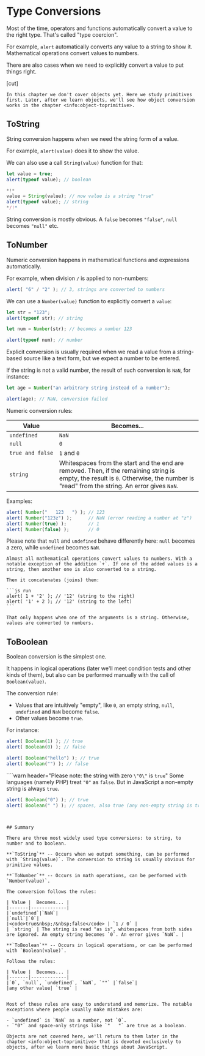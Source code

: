 # Type Conversions

Most of the time, operators and functions automatically convert a value to the right type. That's called "type coercion".

For example, `alert` automatically converts any value to a string to show it. Mathematical operations convert values to numbers.

There are also cases when we need to explicitly convert a value to put things right.

[cut]

```smart header="Not talking about objects yet"
In this chapter we don't cover objects yet. Here we study primitives first. Later, after we learn objects, we'll see how object conversion works in the chapter <info:object-toprimitive>.
```

## ToString

String conversion happens when we need the string form of a value.

For example, `alert(value)` does it to show the value.

We can also use a call `String(value)` function for that:

```js run
let value = true;
alert(typeof value); // boolean

*!*
value = String(value); // now value is a string "true"
alert(typeof value); // string
*/!*
```

String conversion is mostly obvious. A `false` becomes `"false"`, `null` becomes `"null"` etc.

## ToNumber

Numeric conversion happens in mathematical functions and expressions automatically.

For example, when division `/` is applied to non-numbers:

```js run
alert( "6" / "2" ); // 3, strings are converted to numbers
```

We can use a `Number(value)` function to explicitly convert a `value`:

```js run
let str = "123";
alert(typeof str); // string

let num = Number(str); // becomes a number 123

alert(typeof num); // number
```

Explicit conversion is usually required when we read a value from a string-based source like a text form, but we expect a number to be entered.

If the string is not a valid number, the result of such conversion is `NaN`, for instance:

```js run
let age = Number("an arbitrary string instead of a number");

alert(age); // NaN, conversion failed
```

Numeric conversion rules:

| Value |  Becomes... |
|-------|-------------|
|`undefined`|`NaN`|
|`null`|`0`|
|<code>true&nbsp;and&nbsp;false</code> | `1` and `0` |
| `string` | Whitespaces from the start and the end are removed. Then, if the remaining string is empty, the result is `0`. Otherwise, the number is "read" from the string. An error gives `NaN`. |

Examples:

```js run
alert( Number("   123   ") ); // 123
alert( Number("123z") );      // NaN (error reading a number at "z")
alert( Number(true) );        // 1
alert( Number(false) );       // 0
```

Please note that `null` and `undefined` behave differently here: `null` becomes a zero, while `undefined` becomes `NaN`.

````smart header="Addition '+' concatenates strings"
Almost all mathematical operations convert values to numbers. With a notable exception of the addition `+`. If one of the added values is a string, then another one is also converted to a string.

Then it concatenates (joins) them:

```js run
alert( 1 + '2' ); // '12' (string to the right)
alert( '1' + 2 ); // '12' (string to the left)
```

That only happens when one of the arguments is a string. Otherwise, values are converted to numbers.
````

## ToBoolean

Boolean conversion is the simplest one.

It happens in logical operations (later we'll meet condition tests and other kinds of them), but also can be performed manually with the call of `Boolean(value)`.

The conversion rule:

- Values that are intuitively "empty", like `0`, an empty string, `null`, `undefined` and `NaN` become `false`.
- Other values become `true`.

For instance:

```js run
alert( Boolean(1) ); // true
alert( Boolean(0) ); // false

alert( Boolean("hello") ); // true
alert( Boolean("") ); // false
```

````warn header="Please note: the string with zero `\"0\"` is `true`"
Some languages (namely PHP) treat `"0"` as `false`. But in JavaScript a non-empty string is always `true`.

```js run
alert( Boolean("0") ); // true
alert( Boolean(" ") ); // spaces, also true (any non-empty string is true)
```
````


## Summary

There are three most widely used type conversions: to string, to number and to boolean.

**`ToString`** -- Occurs when we output something, can be performed with `String(value)`. The conversion to string is usually obvious for primitive values.

**`ToNumber`** -- Occurs in math operations, can be performed with `Number(value)`.

The conversion follows the rules:

| Value |  Becomes... |
|-------|-------------|
|`undefined`|`NaN`|
|`null`|`0`|
|<code>true&nbsp;/&nbsp;false</code> | `1 / 0` |
| `string` | The string is read "as is", whitespaces from both sides are ignored. An empty string becomes `0`. An error gives `NaN`. |

**`ToBoolean`** -- Occurs in logical operations, or can be performed with `Boolean(value)`.

Follows the rules:

| Value |  Becomes... |
|-------|-------------|
|`0`, `null`, `undefined`, `NaN`, `""` |`false`|
|any other value| `true` |


Most of these rules are easy to understand and memorize. The notable exceptions where people usually make mistakes are:

- `undefined` is `NaN` as a number, not `0`.
- `"0"` and space-only strings like `"   "` are true as a boolean.

Objects are not covered here, we'll return to them later in the chapter <info:object-toprimitive> that is devoted exclusively to objects, after we learn more basic things about JavaScript.
